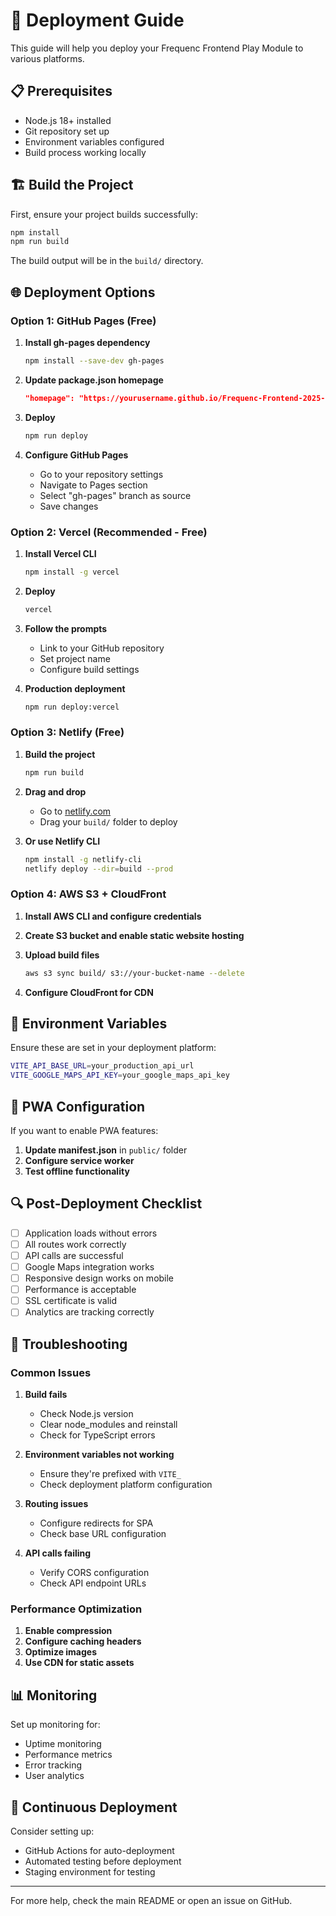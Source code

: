 # 🚀 Deployment Guide

This guide will help you deploy your Frequenc Frontend Play Module to various platforms.

## 📋 Prerequisites

- Node.js 18+ installed
- Git repository set up
- Environment variables configured
- Build process working locally

## 🏗️ Build the Project

First, ensure your project builds successfully:

```bash
npm install
npm run build
```

The build output will be in the `build/` directory.

## 🌐 Deployment Options

### Option 1: GitHub Pages (Free)

1. **Install gh-pages dependency**
   ```bash
   npm install --save-dev gh-pages
   ```

2. **Update package.json homepage**
   ```json
   "homepage": "https://yourusername.github.io/Frequenc-Frontend-2025-Play-Module"
   ```

3. **Deploy**
   ```bash
   npm run deploy
   ```

4. **Configure GitHub Pages**
   - Go to your repository settings
   - Navigate to Pages section
   - Select "gh-pages" branch as source
   - Save changes

### Option 2: Vercel (Recommended - Free)

1. **Install Vercel CLI**
   ```bash
   npm install -g vercel
   ```

2. **Deploy**
   ```bash
   vercel
   ```

3. **Follow the prompts**
   - Link to your GitHub repository
   - Set project name
   - Configure build settings

4. **Production deployment**
   ```bash
   npm run deploy:vercel
   ```

### Option 3: Netlify (Free)

1. **Build the project**
   ```bash
   npm run build
   ```

2. **Drag and drop**
   - Go to [netlify.com](https://netlify.com)
   - Drag your `build/` folder to deploy

3. **Or use Netlify CLI**
   ```bash
   npm install -g netlify-cli
   netlify deploy --dir=build --prod
   ```

### Option 4: AWS S3 + CloudFront

1. **Install AWS CLI and configure credentials**

2. **Create S3 bucket and enable static website hosting**

3. **Upload build files**
   ```bash
   aws s3 sync build/ s3://your-bucket-name --delete
   ```

4. **Configure CloudFront for CDN**

## 🔧 Environment Variables

Ensure these are set in your deployment platform:

```bash
VITE_API_BASE_URL=your_production_api_url
VITE_GOOGLE_MAPS_API_KEY=your_google_maps_api_key
```

## 📱 PWA Configuration

If you want to enable PWA features:

1. **Update manifest.json** in `public/` folder
2. **Configure service worker**
3. **Test offline functionality**

## 🔍 Post-Deployment Checklist

- [ ] Application loads without errors
- [ ] All routes work correctly
- [ ] API calls are successful
- [ ] Google Maps integration works
- [ ] Responsive design works on mobile
- [ ] Performance is acceptable
- [ ] SSL certificate is valid
- [ ] Analytics are tracking correctly

## 🚨 Troubleshooting

### Common Issues

1. **Build fails**
   - Check Node.js version
   - Clear node_modules and reinstall
   - Check for TypeScript errors

2. **Environment variables not working**
   - Ensure they're prefixed with `VITE_`
   - Check deployment platform configuration

3. **Routing issues**
   - Configure redirects for SPA
   - Check base URL configuration

4. **API calls failing**
   - Verify CORS configuration
   - Check API endpoint URLs

### Performance Optimization

1. **Enable compression**
2. **Configure caching headers**
3. **Optimize images**
4. **Use CDN for static assets**

## 📊 Monitoring

Set up monitoring for:
- Uptime monitoring
- Performance metrics
- Error tracking
- User analytics

## 🔄 Continuous Deployment

Consider setting up:
- GitHub Actions for auto-deployment
- Automated testing before deployment
- Staging environment for testing

---

For more help, check the main README or open an issue on GitHub.
